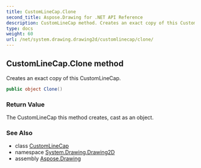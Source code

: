 ```yaml
---
title: CustomLineCap.Clone
second_title: Aspose.Drawing for .NET API Reference
description: CustomLineCap method. Creates an exact copy of this CustomLineCap
type: docs
weight: 60
url: /net/system.drawing.drawing2d/customlinecap/clone/
---
```

## CustomLineCap.Clone method

Creates an exact copy of this CustomLineCap.

```csharp
public object Clone()
```

### Return Value

The CustomLineCap this method creates, cast as an object.

### See Also

* class [CustomLineCap](../)
* namespace [System.Drawing.Drawing2D](../../customlinecap/)
* assembly [Aspose.Drawing](../../../)


